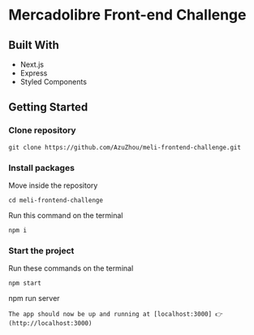 # Mercadolibre Front-end Challenge

## Built With

* Next.js
* Express
* Styled Components

## Getting Started

### Clone repository
```
git clone https://github.com/AzuZhou/meli-frontend-challenge.git
```

### Install packages

Move inside the repository
```
cd meli-frontend-challenge
```
Run this command on the terminal
```
npm i
```

### Start the project

Run these commands on the terminal
```
npm start
```
npm run server
```
The app should now be up and running at [localhost:3000] 👉 (http://localhost:3000)

